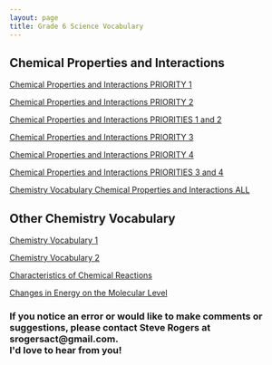 ```yaml
---
layout: page
title: Grade 6 Science Vocabulary
---
```

<!-- <h2>Science Vocabulary</h2>
 -->
<!-- <a href="/tutorials-v2/chemistry_vocabulary/chemistry_vocabulary_01/index.html">Chemistry Vocabulary 1 </a> -->

<h2>Chemical Properties and Interactions</h2>


<!-- EXPERIMENT -->
<a href="/tutorials-v2/chemistry_vocabulary_v2/chemistry_vocabulary_CPI_P1/index.html">Chemical Properties and Interactions PRIORITY 1</a>

<a href="/tutorials-v2/chemistry_vocabulary_v2/chemistry_vocabulary_CPI_P2/index.html">Chemical Properties and Interactions PRIORITY 2</a>

<a href="/tutorials-v2/chemistry_vocabulary_v2/chemistry_vocabulary_CPI_P1_2/index.html">Chemical Properties and Interactions PRIORITIES 1 and 2</a>

<a href="/tutorials-v2/chemistry_vocabulary_v2/chemistry_vocabulary_CPI_P3/index.html">Chemical Properties and Interactions PRIORITY 3</a>

<a href="/tutorials-v2/chemistry_vocabulary_v2/chemistry_vocabulary_CPI_P4/index.html">Chemical Properties and Interactions PRIORITY 4</a>

<a href="/tutorials-v2/chemistry_vocabulary_v2/chemistry_vocabulary_CPI_P3_4/index.html">Chemical Properties and Interactions PRIORITIES 3 and 4</a>

<a href="/tutorials-v2/chemistry_vocabulary_v2/chemistry_vocabulary_CPI_P1_2_3_4/index.html">Chemistry Vocabulary Chemical Properties and Interactions  ALL </a>
<!-- EXPERIMENT -->


<h2>Other Chemistry Vocabulary</h2>

<a href="/tutorials-v2/chemistry_vocabulary/chemistry_vocabulary_01_plain/index.html">Chemistry Vocabulary 1  <!-- (Plain) --></a>

<!-- <a href="/tutorials-v2/chemistry_vocabulary/chemistry_vocabulary_02/index.html">Chemistry Vocabulary 2 </a> -->

<a href="/tutorials-v2/chemistry_vocabulary/chemistry_vocabulary_02_plain/index.html">Chemistry Vocabulary 2 <!-- (Plain) --></a>

<a href="/tutorials-v2/chemistry_vocabulary/chemistry_vocabulary_CCR_plain/index.html">Characteristics of Chemical Reactions <!-- (Plain) --></a>

<a href="/tutorials-v2/chemistry_vocabulary/chemistry_vocabulary_CEML_plain/index.html">Changes in Energy on the Molecular Level <!-- (Plain) --></a>

<h3>If you notice an error or would like to make comments or suggestions, please contact Steve Rogers at srogersact@gmail.com. 
<br>I'd love to hear from you!</h3>
